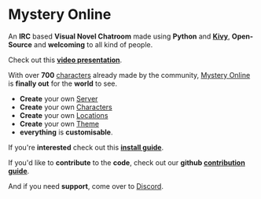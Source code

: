 
# Mystery Online

An **IRC** based **Visual Novel Chatroom** made using **Python** and **[Kivy](https://kivy.org/#home)**, **Open-Source** and **welcoming** to all kind of people.

Check out this **[video presentation](https://www.youtube.com/watch?v=peS0a0uAAas&feature=youtu.be)**.

With over **700** [characters](https://github.com/Moe-Team/MysteryOnline/wiki/Character-list) already made by the community, [Mystery Online](https://moe-team.github.io/MysteryOnline/) is **finally out** for the **world** to see.

* **Create** your own [Server](https://github.com/Moe-Team/MysteryOnline/wiki/Create-your-own-Server)
* **Create** your own [Characters](https://github.com/Moe-Team/MysteryOnline/wiki/Characters-via-Atlas)
* **Create** your own [Locations](https://github.com/Moe-Team/MysteryOnline/wiki/Create-your-own-Location)
* **Create** your own [Theme](https://github.com/Moe-Team/MysteryOnline/wiki/Create-your-own-Theme)
* **everything** is **customisable**.

If you're **interested** check out this **[install guide](https://github.com/Moe-Team/MysteryOnline/wiki/Beginner%27s-Guide-to-Installing-Mystery-Online)**.

If you'd like to **contribute** to the **code**, check out our **github [contribution guide](https://github.com/Moe-Team/MysteryOnline/blob/master/CONTRIBUTING.md)**.

And if you need **support**, come over to [Discord](https://discord.gg/JaWNuyc).
